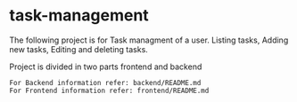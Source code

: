 
# task-management
The following project is for Task managment of a user.
Listing tasks, Adding new tasks, Editing and deleting tasks.

Project is divided in two parts frontend and backend
    
    For Backend information refer: backend/README.md
    For Frontend information refer: frontend/README.md
